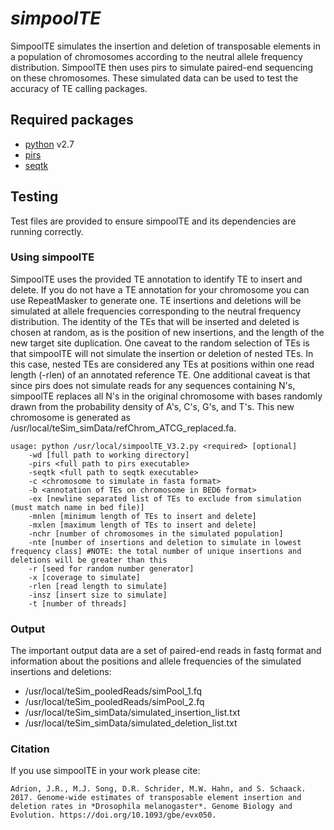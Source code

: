 *simpoolTE*
=======

SimpoolTE simulates the insertion and deletion of transposable elements in a population of chromosomes according to the neutral allele frequency distribution. SimpoolTE then uses pirs to simulate paired-end sequencing on these chromosomes. These simulated data can be used to test the accuracy of TE calling packages.

## Required packages

* [python](www.python.org) v2.7
* [pirs](https://github.com/galaxy001/pirs)
* [seqtk](https://github.com/lh3/seqtk)

## Testing 
Test files are provided to ensure simpoolTE and its dependencies are running correctly.

### Using simpoolTE
SimpoolTE uses the provided TE annotation to identify TE to insert and delete. If you do not have a TE annotation for your chromosome you can use RepeatMasker to generate one. TE insertions and deletions will be simulated at allele frequencies corresponding to the neutral frequency distribution. The identity of the TEs that will be inserted and deleted is chosen at random, as is the position of new insertions, and the length of the new target site duplication. One caveat to the random selection of TEs is that simpoolTE will not simulate the insertion or deletion of nested TEs. In this case, nested TEs are considered any TEs at positions within one read length (-rlen) of an annotated reference TE. One additional caveat is that since pirs does not simulate reads for any sequences containing N's, simpoolTE replaces all N's in the original chromosome with bases randomly drawn from the probability density of A's, C's, G's, and T's. This new chromosome is generated as /usr/local/teSim_simData/refChrom_ATCG_replaced.fa.  

```
usage: python /usr/local/simpoolTE_V3.2.py <required> [optional] 
    -wd [full path to working directory]
    -pirs <full path to pirs executable>
    -seqtk <full path to seqtk executable>
    -c <chromosome to simulate in fasta format>
    -b <annotation of TEs on chromosome in BED6 format>
    -ex [newline separated list of TEs to exclude from simulation (must match name in bed file)]
    -mnlen [minimum length of TEs to insert and delete]
    -mxlen [maximum length of TEs to insert and delete]
    -nchr [number of chromosomes in the simulated population]
    -nte [number of insertions and deletion to simulate in lowest frequency class] #NOTE: the total number of unique insertions and deletions will be greater than this
    -r [seed for random number generator]
    -x [coverage to simulate]
    -rlen [read length to simulate]
    -insz [insert size to simulate]
    -t [number of threads]
```

### Output
The important output data are a set of paired-end reads in fastq format and information about the positions and allele frequencies of the simulated insertions and deletions:

* /usr/local/teSim_pooledReads/simPool_1.fq
* /usr/local/teSim_pooledReads/simPool_2.fq
* /usr/local/teSim_simData/simulated_insertion_list.txt
* /usr/local/teSim_simData/simulated_deletion_list.txt


### Citation
If you use simpoolTE in your work please cite:
```
Adrion, J.R., M.J. Song, D.R. Schrider, M.W. Hahn, and S. Schaack. 2017. Genome-wide estimates of transposable element insertion and deletion rates in *Drosophila melanogaster*. Genome Biology and Evolution. https://doi.org/10.1093/gbe/evx050.
```
